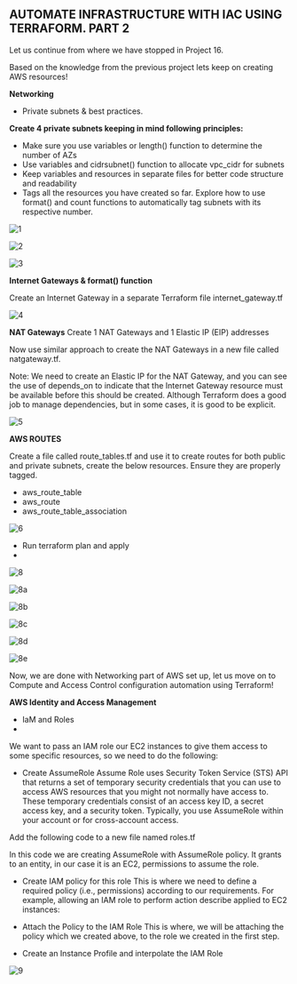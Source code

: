 ## AUTOMATE INFRASTRUCTURE WITH IAC USING TERRAFORM. PART 2


Let us continue from where we have stopped in Project 16.

Based on the knowledge from the previous project lets keep on creating AWS resources!

**Networking**

- Private subnets & best practices.

**Create 4 private subnets keeping in mind following principles:**

- Make sure you use variables or length() function to determine the number of AZs
- Use variables and cidrsubnet() function to allocate vpc_cidr for subnets
- Keep variables and resources in separate files for better code structure and readability
- Tags all the resources you have created so far. Explore how to use format() and count functions to automatically tag subnets with its respective number.


![1](https://user-images.githubusercontent.com/93729559/171413852-5054adf6-c4e9-4022-8024-6a8f3c24e241.png)

![2](https://user-images.githubusercontent.com/93729559/171413861-0d5e7101-bd7d-40d3-ab72-5aed44d38696.png)

![3](https://user-images.githubusercontent.com/93729559/171413867-e194941d-c6cd-412d-b406-af57cb6d8ea5.png)


**Internet Gateways & format() function**

Create an Internet Gateway in a separate Terraform file internet_gateway.tf

![4](https://user-images.githubusercontent.com/93729559/171414356-f6077884-ccf7-4b5b-9463-915c4073b68c.png)


**NAT Gateways**
Create 1 NAT Gateways and 1 Elastic IP (EIP) addresses

Now use similar approach to create the NAT Gateways in a new file called natgateway.tf.

Note: We need to create an Elastic IP for the NAT Gateway, and you can see the use of depends_on to indicate that the Internet Gateway resource must be available before this should be created. Although Terraform does a good job to manage dependencies, but in some cases, it is good to be explicit.


![5](https://user-images.githubusercontent.com/93729559/171417930-7b8d5711-d115-4c1b-a5b1-4ba6c465c2a5.png)



**AWS ROUTES**

Create a file called route_tables.tf and use it to create routes for both public and private subnets, create the below resources. Ensure they are properly tagged.

- aws_route_table
- aws_route
- aws_route_table_association

![6](https://user-images.githubusercontent.com/93729559/171442848-cd5962d5-f11f-436d-bd83-d83d0eee87d8.png)

- Run terraform plan and apply
- 

![8](https://user-images.githubusercontent.com/93729559/171442854-837bc4b1-0831-43e0-84f7-c54648d84f75.png)

![8a](https://user-images.githubusercontent.com/93729559/171442857-66160e1c-5396-489f-ab57-becd464eac98.png)

![8b](https://user-images.githubusercontent.com/93729559/171442861-5198fe44-948c-4be6-b5cf-877602fd8bc5.png)

![8c](https://user-images.githubusercontent.com/93729559/171442863-c49c4d32-809c-446b-b348-80fdcae13ff0.png)

![8d](https://user-images.githubusercontent.com/93729559/171442865-32fb294f-94ae-4f76-b510-40f9cff2d613.png)

![8e](https://user-images.githubusercontent.com/93729559/171442869-651ccc6c-0e8f-4949-ba31-ebbc7ab09c1d.png)


Now, we are done with Networking part of AWS set up, let us move on to Compute and Access Control configuration automation using Terraform!

**AWS Identity and Access Management** 

- IaM and Roles
- 
We want to pass an IAM role our EC2 instances to give them access to some specific resources, so we need to do the following:

- Create AssumeRole
Assume Role uses Security Token Service (STS) API that returns a set of temporary security credentials that you can use to access AWS resources that you might not normally have access to. These temporary credentials consist of an access key ID, a secret access key, and a security token. Typically, you use AssumeRole within your account or for cross-account access.

Add the following code to a new file named roles.tf

In this code we are creating AssumeRole with AssumeRole policy. It grants to an entity, in our case it is an EC2, permissions to assume the role.


- Create IAM policy for this role
This is where we need to define a required policy (i.e., permissions) according to our requirements. For example, allowing an IAM role to perform action describe applied to EC2 instances:

- Attach the Policy to the IAM Role
This is where, we will be attaching the policy which we created above, to the role we created in the first step.

- Create an Instance Profile and interpolate the IAM Role

![9](https://user-images.githubusercontent.com/93729559/171622202-2f6281fe-4d5c-4fb8-9efd-73630f57a2b5.png)















